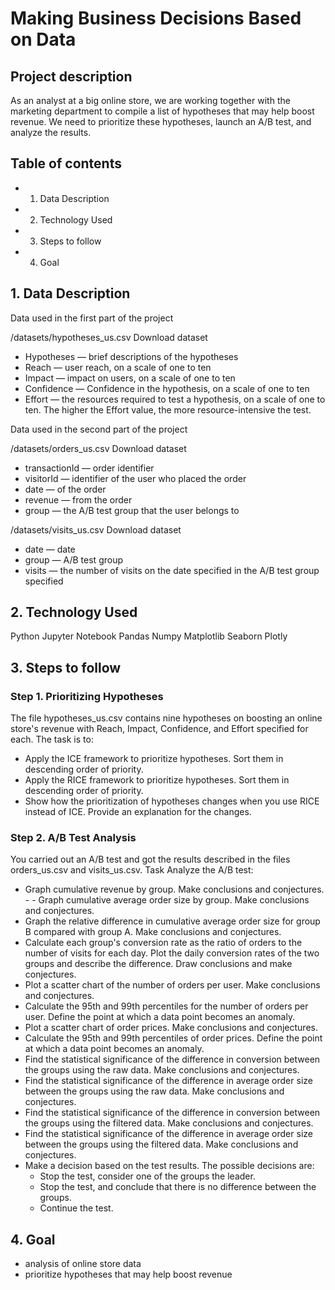 # Making Business Decisions Based on Data
## Project description
As an analyst at a big online store, we are working together with the marketing department to compile a list of hypotheses that may help boost revenue.
We need to prioritize these hypotheses, launch an A/B test, and analyze the results.

## Table of contents
- 1. Data Description
- 2. Technology Used
- 3. Steps to follow
- 4. Goal

## 1. Data Description

Data used in the first part of the project

/datasets/hypotheses_us.csv Download dataset

 - Hypotheses — brief descriptions of the hypotheses
 - Reach — user reach, on a scale of one to ten
 - Impact — impact on users, on a scale of one to ten
 - Confidence — Confidence in the hypothesis, on a scale of one to ten
 - Effort — the resources required to test a hypothesis, on a scale of one to ten. The higher the Effort value, the more resource-intensive the test.

Data used in the second part of the project

/datasets/orders_us.csv Download dataset

 - transactionId — order identifier
 - visitorId — identifier of the user who placed the order
 - date — of the order
 - revenue — from the order
 - group — the A/B test group that the user belongs to
 

/datasets/visits_us.csv Download dataset

 - date — date
 - group — A/B test group
 - visits — the number of visits on the date specified in the A/B test group specified

## 2. Technology Used
Python
Jupyter Notebook
Pandas
Numpy
Matplotlib
Seaborn
Plotly

## 3. Steps to follow
### Step 1. Prioritizing Hypotheses
The file hypotheses_us.csv contains nine hypotheses on boosting an online store's revenue with Reach, Impact, Confidence, and Effort specified for each.
The task is to:
 - Apply the ICE framework to prioritize hypotheses. Sort them in descending order of priority.
 - Apply the RICE framework to prioritize hypotheses. Sort them in descending order of priority.
 - Show how the prioritization of hypotheses changes when you use RICE instead of ICE. Provide an explanation for the changes.
 

### Step 2. A/B Test Analysis
You carried out an A/B test and got the results described in the files orders_us.csv and visits_us.csv.
Task
Analyze the A/B test:
 - Graph cumulative revenue by group. Make conclusions and conjectures. -  - Graph cumulative average order size by group. Make conclusions and conjectures.
 - Graph the relative difference in cumulative average order size for group B compared with group A. Make conclusions and conjectures.
- Calculate each group's conversion rate as the ratio of orders to the number of visits for each day. Plot the daily conversion rates of the two groups and describe the difference. Draw conclusions and make conjectures.
 - Plot a scatter chart of the number of orders per user. Make conclusions and conjectures.
 - Calculate the 95th and 99th percentiles for the number of orders per user. Define the point at which a data point becomes an anomaly.
- Plot a scatter chart of order prices. Make conclusions and conjectures.
- Calculate the 95th and 99th percentiles of order prices. Define the point at which a data point becomes an anomaly.
- Find the statistical significance of the difference in conversion between the groups using the raw data. Make conclusions and conjectures.
- Find the statistical significance of the difference in average order size between the groups using the raw data. Make conclusions and conjectures.
 - Find the statistical significance of the difference in conversion between the groups using the filtered data. Make conclusions and conjectures.
- Find the statistical significance of the difference in average order size between the groups using the filtered data. Make conclusions and conjectures.
 - Make a decision based on the test results. The possible decisions are:
    - Stop the test, consider one of the groups the leader.
    - Stop the test, and conclude that there is no difference between the groups.
    - Continue the test.

## 4. Goal
- analysis of online store data
- prioritize hypotheses that may help boost revenue


